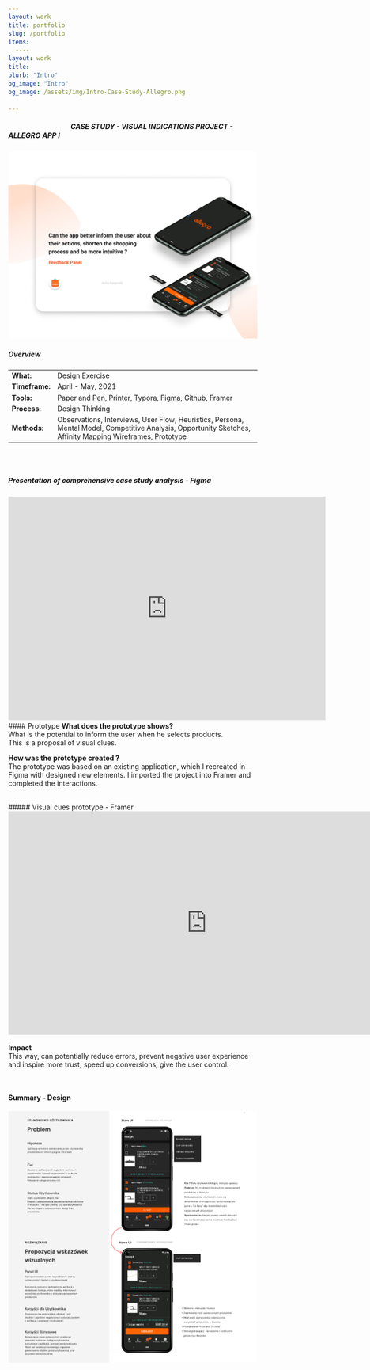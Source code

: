 ```yaml
---
layout: work
title: portfolio
slug: /portfolio
items:
  ----
layout: work
title: 
blurb: "Intro"
og_image: "Intro"
og_image: /assets/img/Intro-Case-Study-Allegro.png
      
---   
```

  <h5>   &nbsp;&nbsp;&nbsp;&nbsp;  &nbsp;&nbsp;&nbsp; &nbsp;&nbsp;&nbsp;&nbsp;  &nbsp;&nbsp;&nbsp;&nbsp; &nbsp;&nbsp;&nbsp;&nbsp;  &nbsp;&nbsp;&nbsp; &nbsp;&nbsp;&nbsp;&nbsp;  &nbsp;&nbsp;&nbsp;&nbsp;<b>    CASE STUDY - VISUAL INDICATIONS PROJECT - ALLEGRO APP </b>  ℹ️ </h5>




<img src="https://raw.githubusercontent.com/anita-kasperek/anita-kasperek.github.io/main/assets/img/intro.jpg">
  
  
##### Overview   

|                 |                                                              |
| :-------------- | ------------------------------------------------------------ |
| **What:**       | Design Exercise                                              |
| **Timeframe:**  | April - May, 2021                                            |
| **Tools:**      | Paper and Pen, Printer, Typora, Figma, Github, Framer        |
| **Process:**    | Design Thinking                                             |
| **Methods:**    | Observations, Interviews, User Flow, Heuristics, Persona, Mental Model, Competitive Analysis, Opportunity Sketches, Affinity Mapping Wireframes, Prototype |

<br>
<br>


##### Presentation of comprehensive case study analysis - Figma 
<iframe style="border: 1px solid rgba(0, 0, 0, 0.1);" width="640" height="450" src="https://www.figma.com/embed?embed_host=share&url=https%3A%2F%2Fwww.figma.com%2Fproto%2Fv5nNqOrr7sCerWJbVeQzbk%2FProces-Case-Study%3Fnode-id%3D260%253A2197%26viewport%3D102%252C299%252C0.06469961255788803%26scaling%3Dscale-down%26page-id%3D260%253A2194" allowfullscreen></iframe>


<br>
#### Prototype
<b>What does the prototype shows?</b> <br>
What is the potential to inform the user when he selects products. <br> 
This is a proposal of visual clues.

<b>How was the prototype created ? </b>  <br>
The prototype was based on an existing application, which I recreated in Figma with designed new elements. I imported the project into Framer and completed the interactions.

<br>
##### Visual cues prototype - Framer 

<iframe style="border: 1px solid rgba(0, 0, 0, 0.1);" width="800" height="450" src="https://www.figma.com/embed?embed_host=share&url=https%3A%2F%2Fwww.figma.com%2Fproto%2FwjZUvUeYTwzHNqeX4HaNWF%2FPresentation-App-Allegro-Case-Study%3Fnode-id%3D1%253A9%26viewport%3D394%252C303%252C0.05056169629096985%26scaling%3Dscale-down%26page-id%3D0%253A1" allowfullscreen></iframe>

<b>Impact</b><br>
This way, can potentially reduce errors, prevent negative user experience and inspire more trust, speed up conversions, give the user control. 

<br>

#### Summary - Design 

[![image-text markdown="1"](https://raw.githubusercontent.com/anita-kasperek/anita-kasperek.github.io/main/assets/img/3%20Slajd.png)](https://raw.githubusercontent.com/anita-kasperek/anita-kasperek.github.io/main/assets/img/3%20Slajd.png)




